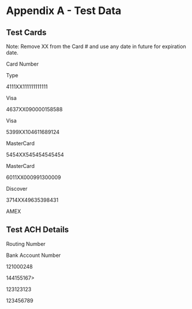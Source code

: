 # Appendix A - Test Data

## Test Cards

Note: Remove XX from the Card # and use any date in future for expiration date.

Card Number

Type

4111XX111111111111

Visa

4637XX090000158588

Visa

5399XX104611689124

MasterCard

5454XX545454545454

MasterCard

6011XX000991300009

Discover

3714XX49635398431

AMEX

## Test ACH Details

Routing Number

Bank Account Number

121000248

144155167>

123123123

123456789
